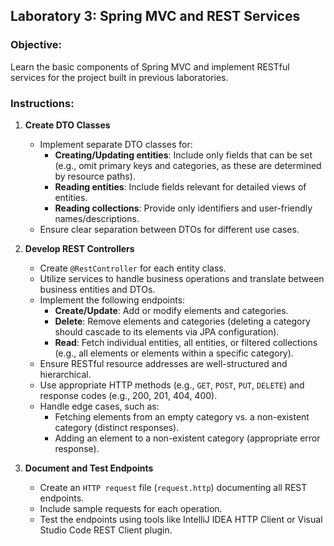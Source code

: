 ## Laboratory 3: Spring MVC and REST Services

### Objective:
Learn the basic components of Spring MVC and implement RESTful services for the project built in previous laboratories.

### Instructions:
1. **Create DTO Classes**
   - Implement separate DTO classes for:
     - **Creating/Updating entities**: Include only fields that can be set (e.g., omit primary keys and categories, as these are determined by resource paths).
     - **Reading entities**: Include fields relevant for detailed views of entities.
     - **Reading collections**: Provide only identifiers and user-friendly names/descriptions.
   - Ensure clear separation between DTOs for different use cases.

2. **Develop REST Controllers**
   - Create `@RestController` for each entity class.
   - Utilize services to handle business operations and translate between business entities and DTOs.
   - Implement the following endpoints:
     - **Create/Update**: Add or modify elements and categories.
     - **Delete**: Remove elements and categories (deleting a category should cascade to its elements via JPA configuration).
     - **Read**: Fetch individual entities, all entities, or filtered collections (e.g., all elements or elements within a specific category).
   - Ensure RESTful resource addresses are well-structured and hierarchical.
   - Use appropriate HTTP methods (e.g., `GET`, `POST`, `PUT`, `DELETE`) and response codes (e.g., 200, 201, 404, 400).
   - Handle edge cases, such as:
     - Fetching elements from an empty category vs. a non-existent category (distinct responses).
     - Adding an element to a non-existent category (appropriate error response).

3. **Document and Test Endpoints**
   - Create an `HTTP request` file (`request.http`) documenting all REST endpoints.
   - Include sample requests for each operation.
   - Test the endpoints using tools like IntelliJ IDEA HTTP Client or Visual Studio Code REST Client plugin.
